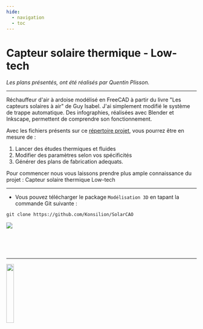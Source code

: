 ```yaml
---
hide:
  - navigation
  - toc
---
```


# **Capteur solaire thermique - Low-tech**

*Les plans présentés, ont été réalisés par Quentin Plisson.*

---

Réchauffeur d'air à ardoise modélisé en FreeCAD à partir du livre "Les capteurs solaires à air" de Guy Isabel. J'ai simplement modifié le système de trappe automatique. Des infographies, réalisées avec Blender et Inkscape, permettent de comprendre son fonctionnement.

Avec les fichiers présents sur ce [répertoire projet](https://github.com/Konsilion/SolarCAO.git), vous pourrez être en mesure de :

1. Lancer des études thermiques et fluides
2. Modifier des paramètres selon vos spécificités
3. Générer des plans de fabrication adequats.

Pour commencer nous vous laissons prendre plus ample connaissance du projet : Capteur solaire thermique Low-tech

---

* Vous pouvez télécharger le package `Modélisation 3D` en tapant la commande Git suivante :

```
git clone https://github.com/Konsilion/SolarCAO

```

![](../_static/original_files/img/solar_air_heater_07.png)





<br><br><br>

---

<img style="display: right; margin: 0 auto;" src="https://mirrors.creativecommons.org/presskit/buttons/88x31/png/by-sa.png" width="20%">
